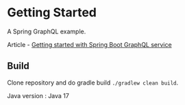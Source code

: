 # Getting Started
A Spring GraphQL example.

Article - [Getting started with Spring Boot GraphQL service](https://techdozo.dev/getting-started-with-spring-boot-graphql-service/) 

## Build
Clone repository and do gradle build `./gradlew clean build`.

Java version : Java 17
